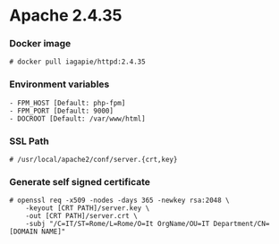 # Apache 2.4.35

### Docker image
```
# docker pull iagapie/httpd:2.4.35
```

### Environment variables
    - FPM_HOST [Default: php-fpm]
    - FPM_PORT [Default: 9000]
    - DOCROOT [Default: /var/www/html]

### SSL Path
```
# /usr/local/apache2/conf/server.{crt,key}
```

### Generate self signed certificate
```
# openssl req -x509 -nodes -days 365 -newkey rsa:2048 \
    -keyout [CRT PATH]/server.key \
    -out [CRT PATH]/server.crt \
    -subj "/C=IT/ST=Rome/L=Rome/O=It OrgName/OU=IT Department/CN=[DOMAIN NAME]"
```
